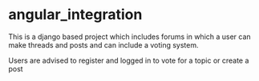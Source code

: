 # angular_integration

This is a django based project which includes forums in which a user can make threads and posts
and can include a voting system.


Users are advised to register and logged in to vote for a topic or create a post